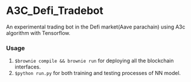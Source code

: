 # A3C_Defi_Tradebot
An experimental trading bot in the Defi market(Aave parachain) using A3c algorithm with Tensorflow.

### Usage
1. `$brownie compile && brownie run` for deploying all the blockchain interfaces.
2. `$python run.py` for both training and testing processes of NN model.
